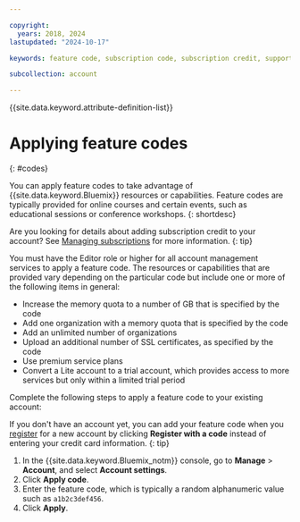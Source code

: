 ```yaml
---

copyright:
  years: 2018, 2024
lastupdated: "2024-10-17"

keywords: feature code, subscription code, subscription credit, support credit, promo code

subcollection: account

---
```


{{site.data.keyword.attribute-definition-list}}

# Applying feature codes
{: #codes}

You can apply feature codes to take advantage of {{site.data.keyword.Bluemix}} resources or capabilities. Feature codes are typically provided for online courses and certain events, such as educational sessions or conference workshops.
{: shortdesc}

Are you looking for details about adding subscription credit to your account? See [Managing subscriptions](/docs/account?topic=account-subscriptions) for more information.
{: tip}

You must have the Editor role or higher for all account management services to apply a feature code. The resources or capabilities that are provided vary depending on the particular code but include one or more of the following items in general:

* Increase the memory quota to a number of GB that is specified by the code
* Add one organization with a memory quota that is specified by the code
* Add an unlimited number of organizations
* Upload an additional number of SSL certificates, as specified by the code
* Use premium service plans
* Convert a Lite account to a trial account, which provides access to more services but only within a limited trial period

Complete the following steps to apply a feature code to your existing account:

If you don't have an account yet, you can add your feature code when you [register](/registration) for a new account by clicking **Register with a code** instead of entering your credit card information.
{: tip}

1. In the {{site.data.keyword.Bluemix_notm}} console, go to **Manage** > **Account**, and select **Account settings**.
1. Click **Apply code**.
1. Enter the feature code, which is typically a random alphanumeric value such as `a1b2c3def456`.
1. Click **Apply**.
